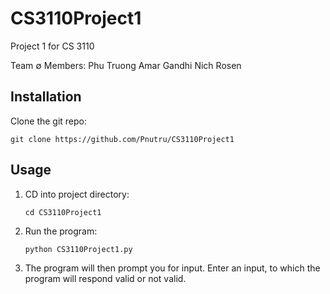 # CS3110Project1
Project 1 for CS 3110

Team ∅ Members:
Phu Truong
Amar Gandhi
Nich Rosen

## Installation

Clone the git repo:

`git clone https://github.com/Pnutru/CS3110Project1`


## Usage

1. CD into project directory:

    `cd CS3110Project1`

1. Run the program:

    `python CS3110Project1.py`

1. The program will then prompt you for input. Enter an input, to which the program will respond valid or not valid.
